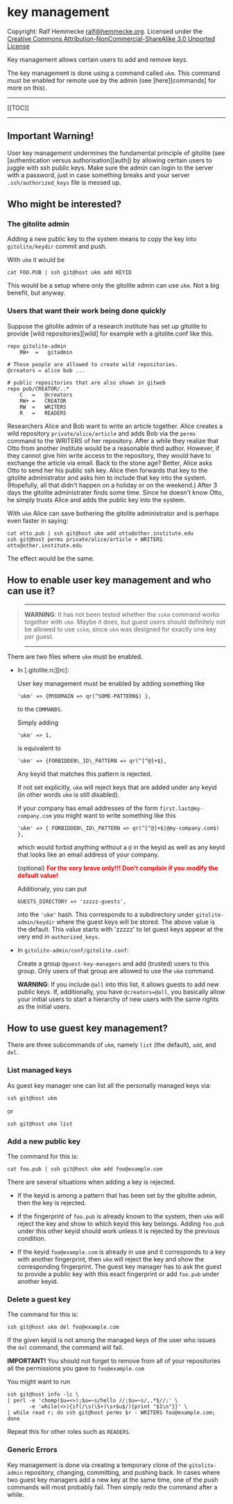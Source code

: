 # key management

Copyright: Ralf Hemmecke <ralf@hemmecke.org>.
Licensed under the [Creative Commons
Attribution-NonCommercial-ShareAlike 3.0 Unported
License](http://creativecommons.org/licenses/by-nc-sa/3.0/)

Key management allows certain users to add and remove keys.

The key management is done using a command called `ukm`. This command
must be enabled for remote use by the admin (see [here][commands] for
more on this).

----

[[TOC]]

----

## Important Warning!

User key management undermines the fundamental principle of gitolite (see
[authentication versus authorisation][auth]) by allowing certain users
to juggle with ssh public keys. Make sure the admin can login to the
server with a password, just in case something breaks and your server
`.ssh/authorized_keys` file is messed up.

## Who might be interested?

### The gitolite admin

Adding a new public key to the system means to copy the key into
`gitolite/keydir` commit and push.

With `ukm` it would be

    cat FOO.PUB | ssh git@host ukm add KEYID

This would be a setup where only the gitolite admin can use `ukm`.
Not a big benefit, but anyway.

### Users that want their work being done quickly

Suppose the gitolite admin of a research institute has set up gitolite
to provide [wild repositories][wild] for example with a gitolite.conf
like this.

    repo gitolite-admin
        RW+  =   gitadmin

    # These people are allowed to create wild repositories.
    @creators = alice bob ...

    # public repositories that are also shown in gitweb
    repo pub/CREATOR/..*
        C   =   @creators
        RW+ =   CREATOR
        RW  =   WRITERS
        R   =   READERS
  
Researchers Alice and Bob want to write an article together. Alice
creates a wild repository `private/alice/article` and adds Bob via the
`perms` command to the WRITERS of her repository. After a while they
realize that Otto from another institute would be a reasonable third
author. However, if they cannot give him write access to the
repository, they would have to exchange the article via email. Back to
the stone age? Better, Alice asks Otto to send her his public ssh key.
Alice then forwards that key to the gitolite administrator and asks
him to include that key into the system. (Hopefully, all that didn't
happen on a holiday or on the weekend.) After 3 days the gitolite
administrater finds some time. Since he doesn't know Otto, he simply
trusts Alice and adds the public key into the system.

With `ukm` Alice can save bothering the gitolite administrator and is
perhaps even faster in saying:

    cat otto.pub | ssh git@host ukm add otto@other.institute.edu
    ssh git@host perms private/alice/article + WRITERS otto@other.institute.edu

The effect would be the same.

## How to enable user key management and who can use it?

>    ----

>    **WARNING**: It has not been tested whether the `sskm` command
>    works together with `ukm`. Maybe it does, but guest users should
>    definitely not be allowed to use `sskm`, since `ukm` was designed
>    for exactly one key per guest.

>    ----

There are two files where `ukm` must be enabled.

  * In [.gitolite.rc][rc]:

    User key management must be enabled by adding something like

        'ukm' => {MYDOMAIN => qr(^SOME-PATTERN$) },

    to the `COMMANDS`.

    Simply adding

        'ukm' => 1,

    is equivalent to

        'ukm' => {FORBIDDEN\_ID\_PATTERN => qr(^[^@]+$},

    Any keyid that matches this pattern is rejected.

    If not set explicitly, `ukm` will reject keys that are added under
    any keyid (in other words `ukm` is still disabled).

    If your company has email addresses of the form
    `first.last@my-company.com` you might want to write something like
    this

        'ukm' => { FORBIDDEN\_ID\_PATTERN => qr(^[^@]+$|@my-company.com$) },

    which would forbid anything without a `@` in the keyid as well as
    any keyid that looks like an email address of your company.

    (optional) <font color="red">**For the very brave only!!! Don't
    complain if you modify the default value!**</font>

    Additionaly, you can put

        GUESTS_DIRECTORY => 'zzzzz-guests',

    into the `'ukm'` hash. This corresponds to a subdirectory under
    `gitolite-admin/keydir` where the guest keys will be stored. The
    above value is the default. This value starts with 'zzzzz' to let
    guest keys appear at the very end in `authorized_keys`.

  * In `gitolite-admin/conf/gitolite.conf`:

    Create a group `@guest-key-managers` and add (trusted) users to
    this group. Only users of that group are allowed to use the `ukm`
    command.

    **WARNING**: If you include `@all` into this list, it allows
    guests to add new public keys. If, additionally, you have
    `@creators=@all`, you basically allow your initial users to start
    a hierarchy of new users with the same rights as the initial
    users.

## How to use guest key management?

There are three subcommands of `ukm`, namely `list` (the default),
`add`, and `del`.

### List managed keys

As guest key manager one can list all the personally managed keys via:

    ssh git@host ukm

or

    ssh git@host ukm list

### Add a new public key

The command for this is:

    cat foo.pub | ssh git@host ukm add foo@example.com

There are several situations when adding a key is rejected.

  * If the keyid is among a pattern that has been set by the gitolite
    admin, then the key is rejected. 

  * If the fingerprint of `foo.pub` is already known to the system,
    then `ukm` will reject the key and show to which keyid this key
    belongs. Adding `foo.pub` under this other keyid should work
    unless it is rejected by the previous condition.

  * If the keyid `foo@example.com` is already in use and it
    corresponds to a key with another fingerprint, then `ukm` will
    reject the key and show the corresponding fingerprint. The guest
    key manager has to ask the guest to provide a public key with this
    exact fingerprint or add `foo.pub` under another keyid.

### Delete a guest key

The command for this is:

    ssh git@host ukm del foo@example.com

If the given keyid is not among the managed keys of the user who
issues the `del` command, the command will fail.

**IMPORTANT!** You should not forget to remove from all of your
repositories all the permissions you gave to `foo@example.com`

You might want to run

    ssh git@host info -lc \
    | perl -e 'chomp($u=<>);$u=~s/hello //;$u=~s/,.*$//;' \
           -e 'while(<>){if(/\s(\S+)\s+$u$/){print "$1\n"}}' \
    | while read r; do ssh git@host perms $r - WRITERS foo@example.com; done

Repeat this for other roles such as `READERS`.

### Generic Errors

Key management is done via creating a temporary clone of the
`gitolite-admin` repository, changing, committing, and pushing back.
In cases where two guest key managers add a new key at the same time,
one of the push commands will most probably fail. Then simply redo the
command after a while.
